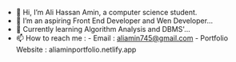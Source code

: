 - 👋 Hi, I’m Ali Hassan Amin, a computer science student.
- 👀 I’m an aspiring Front End Developer and Wen Developer...
- 🌱 Currently learning Algorithm Analysis and DBMS'...
- 📫 How to reach me : 
            - Email : aliamin745@gmail.com
            - Portfolio Website : aliaminportfolio.netlify.app
